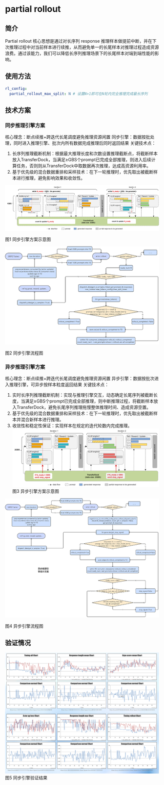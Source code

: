 # partial rollout
 
## 简介
Partial rollout 核心思想是通过对长序列 response 推理样本做提前中断，并在下次推理过程中对当前样本进行续推，从而避免单一的长尾样本对推理过程造成资源浪费。通过该能力，我们可以降低长序列推理场景下的长尾样本对端到端性能的影响。

## 使用方法
```yaml
rl_config:
  partial_rollout_max_split: N # 设置N>1即可在N轮内完全推理完成最长序列
```
## 技术方案
### 同步推理引擎方案

核心理念：断点续推+跨迭代长尾调度避免推理资源闲置
同步引擎：数据按批处理，同时进入推理引擎、批次内所有数据完成推理后同时返回结果
关键技术点：
1.	长序列推理截断机制：根据最大推理长度和次数设置推理截断点，将截断样本放入TransferDock，当满足≥GBS个prompt已完成全部推理，则进入后续计算任务，否则则从TransferDock中取数据再次推理，达成高资源利用率。
2.	基于优先级的混合数据重排和采样技术：在下一轮推理时，优先取出被截断样本进行推理，避免影响效果和收敛性。

![img.png](../../sources/images/partial_rollout/sync.png)
 
图1 同步引擎方案示意图

![img_1.png](../../sources/images/partial_rollout/sync_1.png)
 
图2 同步引擎流程图

### 异步推理引擎方案

核心理念：断点续推+跨迭代长尾调度避免推理资源闲置
异步引擎：数据按批次进入推理引擎，可异步按样本粒度返回结果
关键技术点：
1.	实时长序列推理截断机制：实现与推理引擎交互，动态确定长尾序列被截断长度，当满足≥GBS个prompt已完成全部推理，则中断推理过程，将截断样本放入TransferDock，避免长尾序列推理拖慢整体推理时间、造成资源空置。
2.	基于优先级的混合数据重排和采样技术：在下一轮推理时，优先取出被截断样本并混合新样本进行推理。
3.	收敛性和稳定性保证：实现样本在规定的迭代轮数内完成推理。
 ![img_2.png](../../sources/images/partial_rollout/async.png)
图3 异步引擎方案示意图

![img_3.png](../../sources/images/partial_rollout/async_1.png)
 
图4 异步引擎流程图

## 验证情况
![img_4.png](../../sources/images/partial_rollout/sync_partial_compare_result.png)
图5 同步引擎验证结果